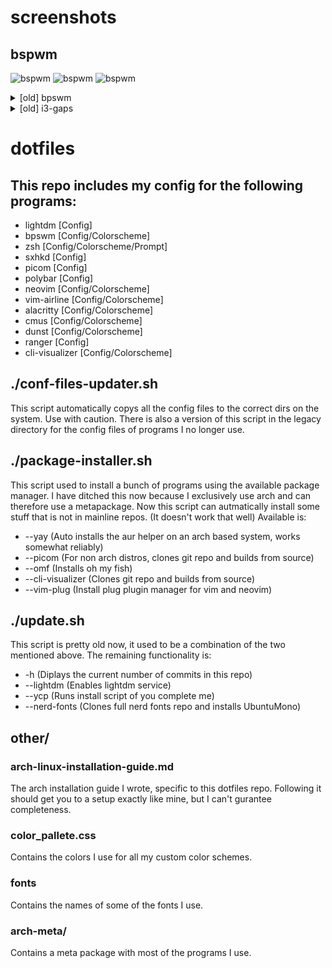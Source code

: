# screenshots

## bspwm
![bspwm](https://i.imgur.com/AWBphLn.png)
![bspwm](https://i.imgur.com/muvVu7x.png)
![bspwm](https://i.imgur.com/tIWBDqA.png)

<details>
    <summary>[old] bpswm</summary>
    <img src="https://i.imgur.com/FW7iDir.png" alt="">
</details>
<details>
    <summary>[old] i3-gaps</summary>
    <img src="https://i.imgur.com/s18UaNz.png" alt="">
</details>

# dotfiles

## This repo includes my config for the following programs:
* lightdm [Config]
* bpswm [Config/Colorscheme]
* zsh [Config/Colorscheme/Prompt]
* sxhkd [Config]
* picom [Config]
* polybar [Config]
* neovim [Config/Colorscheme]
* vim-airline [Config/Colorscheme]
* alacritty [Config/Colorscheme]
* cmus [Config/Colorscheme]
* dunst [Config/Colorscheme]
* ranger [Config]
* cli-visualizer [Config/Colorscheme]

## ./conf-files-updater.sh
This script automatically copys all the config files to the correct dirs on the system.
Use with caution.
There is also a version of this script in the legacy directory for the config files of programs I no longer use.

## ./package-installer.sh
This script used to install a bunch of programs using the available package manager.
I have ditched this now because I exclusively use arch and can therefore use a metapackage.
Now this script can autmatically install some stuff that is not in mainline repos. (It doesn't work that well)
Available is:
* --yay (Auto installs the aur helper on an arch based system, works somewhat reliably)
* --picom (For non arch distros, clones git repo and builds from source)
* --omf (Installs oh my fish)
* --cli-visualizer (Clones git repo and builds from source)
* --vim-plug (Install plug plugin manager for vim and neovim)

## ./update.sh
This script is pretty old now, it used to be a combination of the two mentioned above.
The remaining functionality is:
* -h (Diplays the current number of commits in this repo)
* --lightdm (Enables lightdm service)
* --ycp (Runs install script of you complete me)
* --nerd-fonts (Clones full nerd fonts repo and installs UbuntuMono)

## other/
### arch-linux-installation-guide.md
The arch installation guide I wrote, specific to this dotfiles repo.
Following it should get you to a setup exactly like mine, but I can't gurantee completeness.
### color_pallete.css
Contains the colors I use for all my custom color schemes.
### fonts
Contains the names of some of the fonts I use.
### arch-meta/
Contains a meta package with most of the programs I use.
